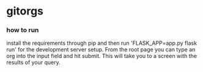 # gitorgs

### how to run
install the requirements through pip and then run 'FLASK_APP=app.py flask run'
for the development server setup. From the root page you can type an org into
the input field and hit submit. This will take you to a screen with the results
of your query.
